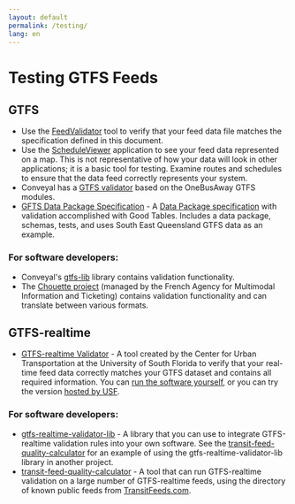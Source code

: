 ```yaml
---
layout: default
permalink: /testing/
lang: en
---
```

# Testing GTFS Feeds

## GTFS

* Use the [FeedValidator](https://github.com/google/transitfeed/wiki/FeedValidator) tool to verify that your feed data file matches the specification defined in this document.
* Use the [ScheduleViewer](https://github.com/google/transitfeed/wiki/ScheduleViewer) application to see your feed data represented on a map. This is not representative of how your data will look in other applications; it is a basic tool for testing. Examine routes and schedules to ensure that the data feed correctly represents your system.
* Conveyal has a [GTFS validator](https://github.com/conveyal/gtfs-validator) based on the OneBusAway GTFS modules.
* [GFTS Data Package Specification](https://github.com/Stephen-Gates/GTFS) - A [Data Package specification](https://frictionlessdata.io/specs/data-package/) with validation accomplished with Good Tables. Includes a data package, schemas, tests, and uses South East Queensland GTFS data as an example.

### For software developers:

* Conveyal's [gtfs-lib](https://github.com/conveyal/gtfs-lib) library contains validation functionality.
* The [Chouette project](https://github.com/afimb/chouette) (managed by the French Agency for Multimodal Information and Ticketing) contains validation functionality and can translate between various formats.

## GTFS-realtime

* [GTFS-realtime Validator](https://github.com/CUTR-at-USF/gtfs-realtime-validator) - A tool created by the Center for Urban Transportation at the University of South Florida to verify that your real-time feed data correctly matches your GTFS dataset and contains all required information.  You can [run the software yourself](https://github.com/CUTR-at-USF/gtfs-realtime-validator#quick-start---run-it-yourself), or you can try the version [hosted by USF](http://transittools.forest.usf.edu/).

### For software developers:

* [gtfs-realtime-validator-lib](https://github.com/CUTR-at-USF/gtfs-realtime-validator/tree/master/gtfs-realtime-validator-lib) - A library that you can use to integrate GTFS-realtime validation rules into your own software.  See the [transit-feed-quality-calculator](https://github.com/CUTR-at-USF/transit-feed-quality-calculator) for an example of using the gtfs-realtime-validator-lib library in another project.
* [transit-feed-quality-calculator](https://github.com/CUTR-at-USF/transit-feed-quality-calculator) - A tool that can run GTFS-realtime validation on a large number of GTFS-realtime feeds, using the directory of known public feeds from [TransitFeeds.com](http://transitfeeds.com/).
